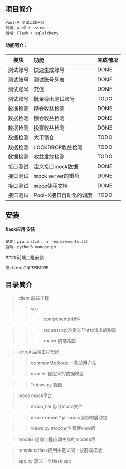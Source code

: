 ## 项目简介
```
Pool-X 测试工具平台
前端：Vue2 + iview
后端：Flask + sqlalchemy

```
#### 功能简介：
|  模块   | 功能  | 完成情况
|  ----  | :----  | :----  |
| 测试账号  | 快速生成账号 |DONE|
|   测试账号| 测试账号列表 |DONE|
| 测试账号  | 充值 |DONE|
|   测试账号| 批量导出测试账号 |TODO|
| 数据检测  | 持仓收益检测 |DONE|
|   数据检测| 锁仓收益检测 |DONE|
| 数据检测  | 投票收益检测 |DONE|
| 数据检测  | 大币锁仓 |TODO|
| 数据检测  | LOCKDROP收益检测 |TODO|
| 数据检测  | 收益发放检测 |TODO|
|   接口测试| 定义接口mock数据 |DONE|
|   接口测试| mock server的重启 |DONE|
|   接口测试| moco使用文档 |DONE|
|   接口测试| Pool-X接口自动化的调度 |TODO|

## 安装
#### flask应用 安装
```
安装：pip install -r requirements.txt
启动：python3 manage.py

```
####前端工程安装
```
见client目录下README
```


## 目录简介
> client 前端工程

>> src

>>> components 组件

>>> request api的定义与http请求的封装

>>> router 前端路由

> kctool 后端工程代码

>> commonMethods 一些公用方法

>> modles 自定义的数据模型

>> *views.py 视图

> moco mock平台

>> moco_file 存储moco文件

>> moco-runner*.jar moco服务的启动包

>> views.py moco文件管理view层

> models 逆向工程自动生成的models层

> template flask应用中定义的一些前端模版

> app.py 定义一个flask app

